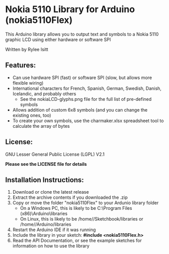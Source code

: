 # Nokia 5110 Library for Arduino (nokia5110Flex)
This Arduino library allows you to output text and symbols to a Nokia 5110 graphic LCD using either hardware or software SPI

Written by Rylee Isitt

## Features:
* Can use hardware SPI (fast) or software SPI (slow, but allows more flexible wiring)
* International characters for French, Spanish, German, Swedish, Danish, Icelandic, and probably others
	* See the nokiaLCD-glyphs.png file for the full list of pre-defined symbols
* Allows addition of custom 6x8 symbols (and you can change the existing ones, too)
* To create your own symbols, use the charmaker.xlsx spreadsheet tool to calculate the array of bytes

## License:
GNU Lesser General Public License (LGPL) V2.1

**Please see the LICENSE file for details**

## Installation Instructions:
1. Download or clone the latest release
2. Extract the archive contents if you downloaded the .zip
3. Copy or move the folder "nokia5110Flex" to your Ardunio library folder
	* On a Windows PC, this is likely to be C:\Program Files (x86)\Arduino\libraries
	* On Linux, this is likely to be /home/<username>/Sketchbook/libraries or /home/<username>/Arduino/libraries
5. Restart the Arduino IDE if it was running
6. Include the library in your sketch: **#include &lt;nokia5110Flex.h&gt;**
7. Read the API Documentation, or see the example sketches for information on how to use the library

